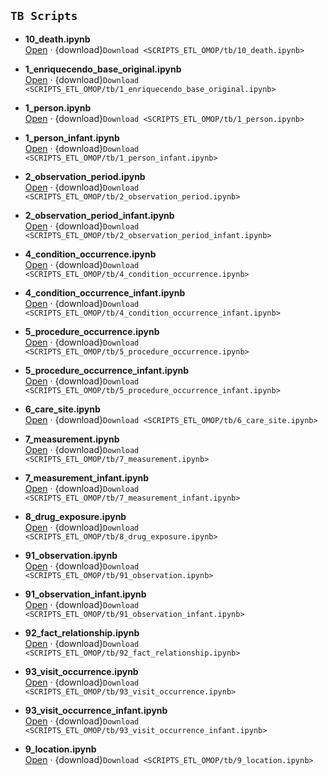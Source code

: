 ## `TB Scripts`


- **10_death.ipynb**  
  [Open](SCRIPTS_ETL_OMOP/ETL_SCRIPTS/tb/10_death.ipynb) · {download}`Download <SCRIPTS_ETL_OMOP/tb/10_death.ipynb>`

- **1_enriquecendo_base_original.ipynb**  
  [Open](SCRIPTS_ETL_OMOP/ETL_SCRIPTS/tb/1_enriquecendo_base_original.ipynb) · {download}`Download <SCRIPTS_ETL_OMOP/tb/1_enriquecendo_base_original.ipynb>`

- **1_person.ipynb**  
  [Open](SCRIPTS_ETL_OMOP/ETL_SCRIPTS/tb/1_person.ipynb) · {download}`Download <SCRIPTS_ETL_OMOP/tb/1_person.ipynb>`

- **1_person_infant.ipynb**  
  [Open](SCRIPTS_ETL_OMOP/ETL_SCRIPTS/tb/1_person_infant.ipynb) · {download}`Download <SCRIPTS_ETL_OMOP/tb/1_person_infant.ipynb>`

- **2_observation_period.ipynb**  
  [Open](SCRIPTS_ETL_OMOP/ETL_SCRIPTS/tb/2_observation_period.ipynb) · {download}`Download <SCRIPTS_ETL_OMOP/tb/2_observation_period.ipynb>`

- **2_observation_period_infant.ipynb**  
  [Open](SCRIPTS_ETL_OMOP/ETL_SCRIPTS/tb/2_observation_period_infant.ipynb) · {download}`Download <SCRIPTS_ETL_OMOP/tb/2_observation_period_infant.ipynb>`

- **4_condition_occurrence.ipynb**  
  [Open](SCRIPTS_ETL_OMOP/ETL_SCRIPTS/tb/4_condition_occurrence.ipynb) · {download}`Download <SCRIPTS_ETL_OMOP/tb/4_condition_occurrence.ipynb>`

- **4_condition_occurrence_infant.ipynb**  
  [Open](SCRIPTS_ETL_OMOP/ETL_SCRIPTS/tb/4_condition_occurrence_infant.ipynb) · {download}`Download <SCRIPTS_ETL_OMOP/tb/4_condition_occurrence_infant.ipynb>`

- **5_procedure_occurrence.ipynb**  
  [Open](SCRIPTS_ETL_OMOP/ETL_SCRIPTS/tb/5_procedure_occurrence.ipynb) · {download}`Download <SCRIPTS_ETL_OMOP/tb/5_procedure_occurrence.ipynb>`

- **5_procedure_occurrence_infant.ipynb**  
  [Open](SCRIPTS_ETL_OMOP/ETL_SCRIPTS/tb/5_procedure_occurrence_infant.ipynb) · {download}`Download <SCRIPTS_ETL_OMOP/tb/5_procedure_occurrence_infant.ipynb>`

- **6_care_site.ipynb**  
  [Open](SCRIPTS_ETL_OMOP/ETL_SCRIPTS/tb/6_care_site.ipynb) · {download}`Download <SCRIPTS_ETL_OMOP/tb/6_care_site.ipynb>`

- **7_measurement.ipynb**  
  [Open](SCRIPTS_ETL_OMOP/ETL_SCRIPTS/tb/7_measurement.ipynb) · {download}`Download <SCRIPTS_ETL_OMOP/tb/7_measurement.ipynb>`

- **7_measurement_infant.ipynb**  
  [Open](SCRIPTS_ETL_OMOP/ETL_SCRIPTS/tb/7_measurement_infant.ipynb) · {download}`Download <SCRIPTS_ETL_OMOP/tb/7_measurement_infant.ipynb>`

- **8_drug_exposure.ipynb**  
  [Open](SCRIPTS_ETL_OMOP/ETL_SCRIPTS/tb/8_drug_exposure.ipynb) · {download}`Download <SCRIPTS_ETL_OMOP/tb/8_drug_exposure.ipynb>`

- **91_observation.ipynb**  
  [Open](SCRIPTS_ETL_OMOP/ETL_SCRIPTS/tb/91_observation.ipynb) · {download}`Download <SCRIPTS_ETL_OMOP/tb/91_observation.ipynb>`

- **91_observation_infant.ipynb**  
  [Open](SCRIPTS_ETL_OMOP/ETL_SCRIPTS/tb/91_observation_infant.ipynb) · {download}`Download <SCRIPTS_ETL_OMOP/tb/91_observation_infant.ipynb>`

- **92_fact_relationship.ipynb**  
  [Open](SCRIPTS_ETL_OMOP/ETL_SCRIPTS/tb/92_fact_relationship.ipynb) · {download}`Download <SCRIPTS_ETL_OMOP/tb/92_fact_relationship.ipynb>`

- **93_visit_occurrence.ipynb**  
  [Open](SCRIPTS_ETL_OMOP/ETL_SCRIPTS/tb/93_visit_occurrence.ipynb) · {download}`Download <SCRIPTS_ETL_OMOP/tb/93_visit_occurrence.ipynb>`

- **93_visit_occurrence_infant.ipynb**  
  [Open](SCRIPTS_ETL_OMOP/ETL_SCRIPTS/tb/93_visit_occurrence_infant.ipynb) · {download}`Download <SCRIPTS_ETL_OMOP/tb/93_visit_occurrence_infant.ipynb>`

- **9_location.ipynb**  
  [Open](SCRIPTS_ETL_OMOP/ETL_SCRIPTS/tb/9_location.ipynb) · {download}`Download <SCRIPTS_ETL_OMOP/tb/9_location.ipynb>`

